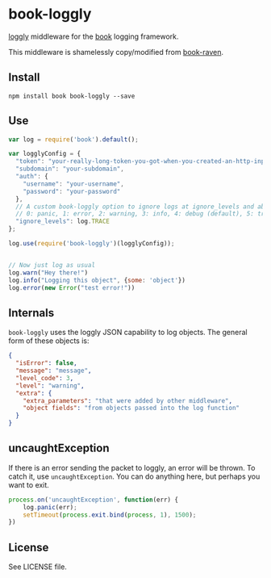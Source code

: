 # book-loggly

[loggly](http://loggly.com) middleware for the [book](https://github.com/defunctzombie/node-book) logging framework.

This middleware is shamelessly copy/modified from [book-raven](https://github.com/defunctzombie/node-book-raven).

## Install

```
npm install book book-loggly --save
```

## Use

```javascript
var log = require('book').default();

var logglyConfig = {
  "token": "your-really-long-token-you-got-when-you-created-an-http-input",
  "subdomain": "your-subdomain",
  "auth": {
    "username": "your-username",
    "password": "your-password"
  },
  // A custom book-loggly option to ignore logs at ignore_levels and above
  // 0: panic, 1: error, 2: warning, 3: info, 4: debug (default), 5: trace
  "ignore_levels": log.TRACE
};

log.use(require('book-loggly')(logglyConfig));


// Now just log as usual
log.warn("Hey there!")
log.info("Logging this object", {some: 'object'})
log.error(new Error("test error!"))
```

## Internals

`book-loggly` uses the loggly JSON capability to log objects. The general form of these objects is:

```json
{
  "isError": false,
  "message": "message",
  "level_code": 3,
  "level": "warning",
  "extra": {
    "extra_parameters": "that were added by other middleware",
    "object fields": "from objects passed into the log function"
  }
}
```

## uncaughtException

If there is an error sending the packet to loggly, an error will be thrown. To catch it, use `uncaughtException`. You can do anything here, but perhaps you want to exit.

```javascript
process.on('uncaughtException', function(err) {
    log.panic(err);
    setTimeout(process.exit.bind(process, 1), 1500);
})
```

## License

See LICENSE file.
